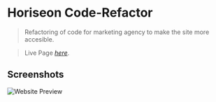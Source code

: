 # Horiseon Code-Refactor
> Refactoring of code for marketing agency to make the site more accesible.


> Live Page [_here_](https://tannerreed29.github.io/Code-Refactor/).


## Screenshots
![Website Preview](./assets/images/Horiseon.gif)


